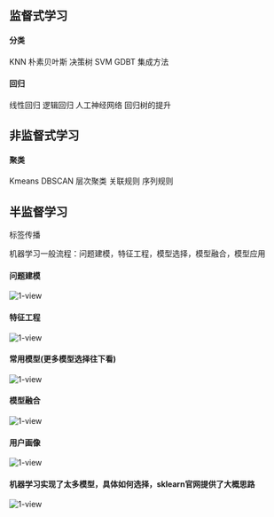 ## 监督式学习
#### 分类
 KNN  朴素贝叶斯  决策树  SVM  GDBT  集成方法
#### 回归
 线性回归  逻辑回归  人工神经网络  回归树的提升
 
## 非监督式学习
#### 聚类
 Kmeans  DBSCAN  层次聚类  关联规则  序列规则

## 半监督学习
 标签传播
 
机器学习一般流程：问题建模，特征工程，模型选择，模型融合，模型应用
#### 问题建模
![1-view](https://github.com/fenglei110/Data-analysis/blob/master/ch02/images/1.png)
#### 特征工程
![1-view](https://github.com/fenglei110/Data-analysis/blob/master/ch02/images/2.png)
#### 常用模型(更多模型选择往下看)
![1-view](https://github.com/fenglei110/Data-analysis/blob/master/ch02/images/3.png)
#### 模型融合
![1-view](https://github.com/fenglei110/Data-analysis/blob/master/ch02/images/4.png)
#### 用户画像
![1-view](https://github.com/fenglei110/Data-analysis/blob/master/ch02/images/5.png)
#### 机器学习实现了太多模型，具体如何选择，sklearn官网提供了大概思路
![1-view](https://github.com/fenglei110/Data-analysis/blob/master/ch02/images/sklearn.png)
